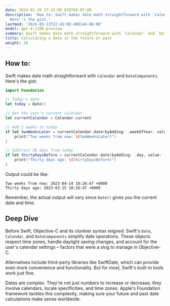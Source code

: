 ```yaml
---
date: 2024-01-20 17:32:09.878769-07:00
description: 'How to: Swift makes date math straightforward with `Calendar` and `DateComponents`.
  Here''s the gist.'
lastmod: '2024-03-13T22:45:00.408144-06:00'
model: gpt-4-1106-preview
summary: Swift makes date math straightforward with `Calendar` and `DateComponents`.
title: Calculating a date in the future or past
weight: 26
---
```


## How to:
Swift makes date math straightforward with `Calendar` and `DateComponents`. Here's the gist:

```Swift
import Foundation

// Today's date
let today = Date()

// Get the user's current calendar
let currentCalendar = Calendar.current

// Add 2 weeks to today
if let twoWeeksLater = currentCalendar.date(byAdding: .weekOfYear, value: 2, to: today) {
    print("Two weeks from now: \(twoWeeksLater)")
}

// Subtract 30 days from today
if let thirtyDaysBefore = currentCalendar.date(byAdding: .day, value: -30, to: today) {
    print("Thirty days ago: \(thirtyDaysBefore)")
}
```

Output could be like:
```
Two weeks from now: 2023-04-14 10:26:47 +0000
Thirty days ago: 2023-03-15 10:26:47 +0000
```
Remember, the actual output will vary since `Date()` gives you the current date and time.

## Deep Dive
Before Swift, Objective-C and its clunkier syntax reigned. Swift's `Date`, `Calendar`, and `DateComponents` simplify date operations. These objects respect time zones, handle daylight saving changes, and account for the user's calendar settings – factors that were a slog to manage in Objective-C.

Alternatives include third-party libraries like SwiftDate, which can provide even more convenience and functionality. But for most, Swift's built-in tools work just fine.

Dates are complex. They're not just numbers to increase or decrease; they involve calendars, locale specificities, and time zones. Apple's Foundation framework tackles this complexity, making sure your future and past date calculations make sense worldwide.
